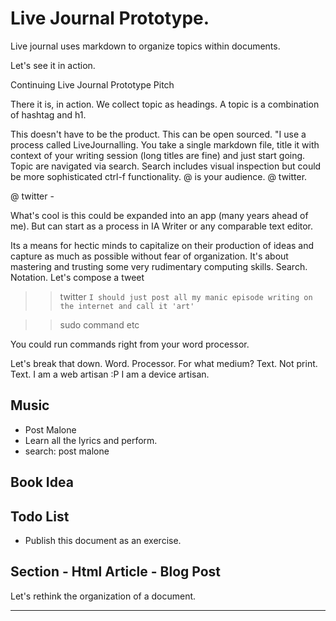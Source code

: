 # Live Journal Prototype. 

Live journal uses markdown to organize topics within documents.  

Let's see it in action.

Continuing Live Journal Prototype Pitch 

There it is, in action. We collect topic as headings. A topic is a combination of hashtag and h1. 

This doesn't have to be the product. This can be open sourced. "I use a process called LiveJournalling. You take a single markdown file, title it with context of your writing session (long titles are fine) and just start going. Topic are navigated via search. Search includes visual inspection but could be more sophisticated ctrl-f functionality. @ is your audience. @ twitter. 

@ twitter - 

What's cool is this could be expanded into an app (many years ahead of me). But can start as a process in IA Writer or any comparable text editor. 

Its a means for hectic minds to capitalize on their production of ideas and capture as much as possible without fear of organization. It's about mastering and trusting some very rudimentary computing skills. Search. Notation. Let's compose a tweet

>> twitter `I should just post all my manic episode writing on the internet and call it 'art'`

>> sudo command etc

You could run commands right from your word processor. 

Let's break that down. Word. Processor. For what medium? Text. Not print. Text. I am a web artisan :P I am a device artisan. 


## Music 
- Post Malone
- Learn all the lyrics and perform. 
- search: post malone 

## Book Idea

## Todo List
- Publish this document as an exercise. 

## Section - Html Article - Blog Post
Let's rethink the organization of a document.

---


 